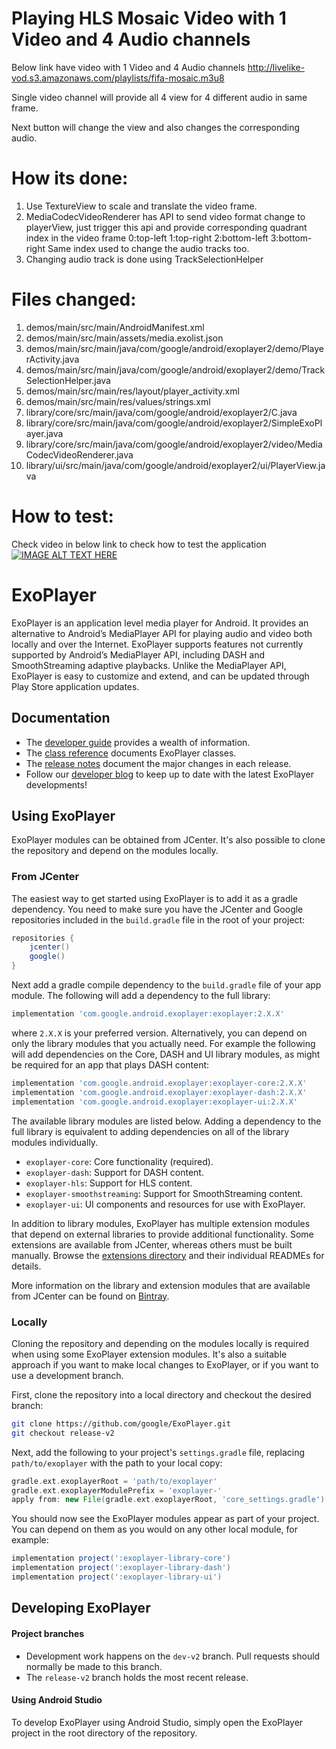 # Playing HLS Mosaic Video with 1 Video and 4 Audio channels #

Below link have video with 1 Video and 4 Audio channels
http://livelike-vod.s3.amazonaws.com/playlists/fifa-mosaic.m3u8

Single video channel will provide all 4 view for 4 different audio in same frame.

Next button will change the view and also changes the corresponding audio.

# How its done:
1. Use TextureView to scale and translate the video frame.
2. MediaCodecVideoRenderer has API to send video format change to playerView, just trigger this api and provide corresponding quadrant index
   in the video frame
   0:top-left 1:top-right 2:bottom-left 3:bottom-right
   Same index used to change the audio tracks too.
3. Changing audio track is done using TrackSelectionHelper


# Files changed:
1.  demos/main/src/main/AndroidManifest.xml
2.  demos/main/src/main/assets/media.exolist.json
3.  demos/main/src/main/java/com/google/android/exoplayer2/demo/PlayerActivity.java
4.  demos/main/src/main/java/com/google/android/exoplayer2/demo/TrackSelectionHelper.java
5.  demos/main/src/main/res/layout/player_activity.xml
6.  demos/main/src/main/res/values/strings.xml
7.  library/core/src/main/java/com/google/android/exoplayer2/C.java
8.  library/core/src/main/java/com/google/android/exoplayer2/SimpleExoPlayer.java
9.  library/core/src/main/java/com/google/android/exoplayer2/video/MediaCodecVideoRenderer.java
10. library/ui/src/main/java/com/google/android/exoplayer2/ui/PlayerView.java


# How to test:

Check video in below link to check how to test the application
[![IMAGE ALT TEXT HERE](https://github.com/Kirancd/ExoPlayer-1/blob/release-v2/youtubeVideo.png)](https://www.youtube.com/watch?v=0cpXvyRxskM&feature=youtu.be)  

# ExoPlayer #

ExoPlayer is an application level media player for Android. It provides an
alternative to Android’s MediaPlayer API for playing audio and video both
locally and over the Internet. ExoPlayer supports features not currently
supported by Android’s MediaPlayer API, including DASH and SmoothStreaming
adaptive playbacks. Unlike the MediaPlayer API, ExoPlayer is easy to customize
and extend, and can be updated through Play Store application updates.

## Documentation ##

* The [developer guide][] provides a wealth of information.
* The [class reference][] documents ExoPlayer classes.
* The [release notes][] document the major changes in each release.
* Follow our [developer blog][] to keep up to date with the latest ExoPlayer
  developments!

[developer guide]: https://google.github.io/ExoPlayer/guide.html
[class reference]: https://google.github.io/ExoPlayer/doc/reference
[release notes]: https://github.com/google/ExoPlayer/blob/release-v2/RELEASENOTES.md
[developer blog]: https://medium.com/google-exoplayer

## Using ExoPlayer ##

ExoPlayer modules can be obtained from JCenter. It's also possible to clone the
repository and depend on the modules locally.

### From JCenter ###

The easiest way to get started using ExoPlayer is to add it as a gradle
dependency. You need to make sure you have the JCenter and Google repositories
included in the `build.gradle` file in the root of your project:

```gradle
repositories {
    jcenter()
    google()
}
```

Next add a gradle compile dependency to the `build.gradle` file of your app
module. The following will add a dependency to the full library:

```gradle
implementation 'com.google.android.exoplayer:exoplayer:2.X.X'
```

where `2.X.X` is your preferred version. Alternatively, you can depend on only
the library modules that you actually need. For example the following will add
dependencies on the Core, DASH and UI library modules, as might be required for
an app that plays DASH content:

```gradle
implementation 'com.google.android.exoplayer:exoplayer-core:2.X.X'
implementation 'com.google.android.exoplayer:exoplayer-dash:2.X.X'
implementation 'com.google.android.exoplayer:exoplayer-ui:2.X.X'
```

The available library modules are listed below. Adding a dependency to the full
library is equivalent to adding dependencies on all of the library modules
individually.

* `exoplayer-core`: Core functionality (required).
* `exoplayer-dash`: Support for DASH content.
* `exoplayer-hls`: Support for HLS content.
* `exoplayer-smoothstreaming`: Support for SmoothStreaming content.
* `exoplayer-ui`: UI components and resources for use with ExoPlayer.

In addition to library modules, ExoPlayer has multiple extension modules that
depend on external libraries to provide additional functionality. Some
extensions are available from JCenter, whereas others must be built manually.
Browse the [extensions directory][] and their individual READMEs for details.

More information on the library and extension modules that are available from
JCenter can be found on [Bintray][].

[extensions directory]: https://github.com/google/ExoPlayer/tree/release-v2/extensions/
[Bintray]: https://bintray.com/google/exoplayer

### Locally ###

Cloning the repository and depending on the modules locally is required when
using some ExoPlayer extension modules. It's also a suitable approach if you
want to make local changes to ExoPlayer, or if you want to use a development
branch.

First, clone the repository into a local directory and checkout the desired
branch:

```sh
git clone https://github.com/google/ExoPlayer.git
git checkout release-v2
```

Next, add the following to your project's `settings.gradle` file, replacing
`path/to/exoplayer` with the path to your local copy:

```gradle
gradle.ext.exoplayerRoot = 'path/to/exoplayer'
gradle.ext.exoplayerModulePrefix = 'exoplayer-'
apply from: new File(gradle.ext.exoplayerRoot, 'core_settings.gradle')
```

You should now see the ExoPlayer modules appear as part of your project. You can
depend on them as you would on any other local module, for example:

```gradle
implementation project(':exoplayer-library-core')
implementation project(':exoplayer-library-dash')
implementation project(':exoplayer-library-ui')
```

## Developing ExoPlayer ##

#### Project branches ####

* Development work happens on the `dev-v2` branch. Pull requests should
  normally be made to this branch.
* The `release-v2` branch holds the most recent release.

#### Using Android Studio ####

To develop ExoPlayer using Android Studio, simply open the ExoPlayer project in
the root directory of the repository.
